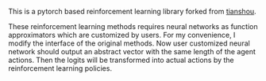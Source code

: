 This is a pytorch based reinforcement learning library forked from [tianshou](https://github.com/thu-ml/tianshou).

These reinforcement learning methods requires neural networks as function approximators which are customized by users. For my convenience, I modify the interface of the original methods. Now user customized neural network should output an abstract vector with the same length of the agent actions. Then the logits will be transformed into actual actions by the reinforcement learning policies. 